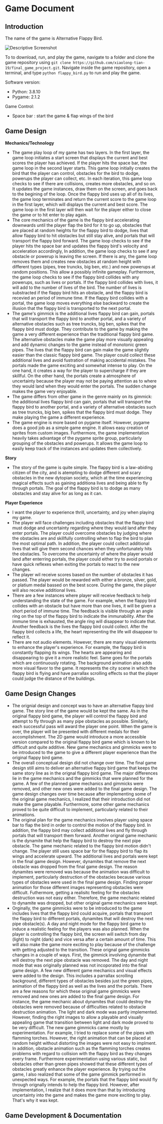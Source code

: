 # Game Document
## Introduction
The name of the game is Alternative Flappy Bird.

![Descriptive Screenshot](/descriptive_screenshot.png)

To to download, run, and play the game, navigate to a folder and clone the game repository using ```git clone https://github.com/xiaolong-tian-19/final_game_project.git```. Navigate inside the game repository, open a terminal, and type ```python flappy_bird.py``` to run and play the game.

Software version:
- Python: 3.8.10
- Pygame: 2.1.2

Game Control:
- Space bar : start the game & flap wings of the bird
## Game Design
**Mechanics/Technology**
- The game play loop of my game has two layers. In the first layer, the game loop initiates a start screen that displays the current and best scores the player has achieved. If the player hits the space bar, the game loop in the second layer starts. This game loop initially creates the bird that the player can control, obstacles for the bird to dodge, powerups the player can collect, etc. In each iteration, this game loop checks to see if there are collisions, creates more obstacles, and so on. It updates the game instances, draw them on the screen, and goes back to the begining of the loop. Once the flappy bird uses up all of its lives, the game loop terminates and return the current score to the game loop in the first layer, which will displays the current and best score. The game loop in the first layer will then wait for the player either to close the game or to hit enter to play again.
- The core mechanics of the game is the flappy bird accelerating downwards until the player flap the bird for it to go up, obstacles that are placed at random heights for the flappy bird to dodge, lives that allow flappy bird to hit obstacles but still stay alive, and portals that will transport the flappy bird forward. The game loop checks to see if the player hits the space bar and updates the flappy bird's velocity and acceleration accordingly, In addition, the game loop checks to see if any obstacle or powerup is leaving the screen. If there is any, the game loop removes them and creates new obstacles at random height with different types (pipes, tree truncks, big ben, etc.) and new powerups at random positions. This allow a possibly infinite gameplay. Furthermore, the game loop checks to see if the flappy bird collides with any powerups, such as lives or portals. If the flappy bird collides with lives, it will add to the number of lives of the bird. The number of lives is substracted if the flappy bird hits an obstacle, and the flappy bird is recevied an period of immune time. If the flappy bird collides with a portal, the game loop moves everything else backward to create the illusion that the flappy bird is transported to the next portal.
- The game's gimmick is the additional lives flappy bird can gain, portals that will transport the flappy bird to another portal, and a variety of alternative obstacles such as tree truncks, big ben, spikes that the flappy bird must dodge. They contribute to the game by making the game a very different experience than the traditional flappy bird game. The alternative obstacles make the game play more visually appealing and add dynamic changes to the game instead of monotonic green pipes. The lives that the flappy bird can gain make the game slightly easier than the classic flappy bird game. The player could collect these additional lives and avoid fustration of making accidental mistakes. The portals made the game exciting and somewhat intense to play. On the one hand, it creates a way for the player to supercharge if they are skillful. On the other hand, the portals create a atmosphere of uncertainty because the player may not be paying attention as to where they would land when they would enter the portals. The sudden change makes the game very enjoyable.
- The game differs from other game in the genre mainly on its gimmick: the additional lives flappy bird can gain, portals that will transport the flappy bird to another portal, and a variety of alternative obstacles such as tree truncks, big ben, spikes that the flappy bird must dodge. They make playing the game a different experience.
- The game engine is more based on pygame itself. However, pygame does a good job as a simple game engine. It allows easy creation of sprites from custom images. Furthermore, the game implementation heavily takes advantage of the pygame sprite group, particularly grouping of the obstacles and powerups. It allows the game loop to easily keep track of the instances and updates them collectively.

**Story**
- The story of the game is quite simple. The flappy bird is a law-abiding citizen of the city, and is atempting to dodge different and scary obstacles in the new dytopian society, which at the time experiencing magical effects such as gaining additiona lives and being able to fly through portals. The goal of the flappy bird is to dodge as many obstacles and stay alive for as long as it can.

**Player Experience**
- I want the player to experience thrill, uncertainty, and joy when playing my game.
- The player will face challenges including obstacles that the flappy bird must dodge and uncertainty regarding where they would land after they enter portals. The player could overcome obstacles by judging where the obstacles are and skillfully controlling when to flap the bird to plan the most optimal path. In addition, the player could collect additional lives that will give them second chances when they unfortunately hits the obstacles. To overcome the uncertainty of where the player would land after enterring portals, the player could either try to avoid portals or have quick reflexes when exiting the portals to react to the new changes.
- The player wil receive scores based on the number of obstacles it has passed. The player would be rewarded with either a bronze, silver, gold, or platium medal bassed on the best score. During the game, the player will also receive additional lives.
- There are a few instances where player will receive feedback to help understanding the state of the game. For example, when the flappy bird collides with an obstacle but have more than one lives, it will be given a short period of immune time. The feedback is visible through an angle ring on the top of the flappy bird to indicate the immunability. After the immune time is exhausted, the angle ring will disappear to indicate that. Another feedback is the lives the flappy bird could collect. After the flappy bird collects a life, the heart representing the life will disappear to reflect it.
- There are not audio elements. However, there are many visual elements to enhance the player's experience. For example, the flappy bird is constantly flapping its wings. The hearts are appearing and disappearing to give it a more realistic feel. Same goes for the portals which are continuously rotating. The background animation also adds more visual flavor to the game. It represents the city scene in which the flappy bird is flying and have parrallax scrolling effects so that the player could judge the distance of the buildings.

## Game Design Changes
- The orignial design and concept was to have an alternative flappy bird game. The story line of the game would be kept the same. As in the original flappy bird game, the player will control the flappy bird and attempt to fly through as many pipe obstacles as possible. Similarly, each successful pass will award the player one point. When the game is over, the player will be presented with different medals for their accomplishment. The 2D game would introduce a more accessible version compared to the original flappy bird game which is known to be difficult and quite additive. New game mechanics and gimmicks were to be introduced to the game to give a different player experience than the original flappy bird game.
- The overall conceptual design did not change over time. The final game design still aims to deliver an alternative flappy bird game that keeps the same story line as in the orignal flappy bird game. The major differences lie in the game mechanics and the gimmicks that were planned for the game. A few of the planned game mechanics and gimmicks were removed, and other new ones were added to the final game design. The game design changes over time because after implementing some of the original game mechanics, I realized that their introduction did not make the game playable. Furthermore, some other game mechanics proved to be quite difficult to implement, particularly related to their animations.
- The original plan for the game mechanics involves player using space bar to flap the bird in order to control the motion of the flappy bird. In addition, the flappy bird may collect additional lives and fly through portals that will transport them forward. Another orignal game mechanic is the dynamite that help the flappy bird to destroy the next pipe obstacle. The game mechanic related to the flappy bird motion didn't change. The player still uses space bar for the flappy bird to flap its wings and accelerate upward. The additional lives and portals were kept in the final game design. However, dynamites that remove the next obstacle was dropped from the final game design. The reason dynamites were removed was because the animation was difficult to implement, particularly destruction of the obstacles because various types of obstacles were used in the final game design. Finding proper animation for those different images representing obstacles were difficult. Futhermore, getting a realisitc feeling for the obstacles destruction was not easy either. Therefore, the game mechanic related to dynamite was dropped, but other original game mechanics were kept. 
- Orginally, the game gimmicks were to be introduced to the game includes lives that the flappy bird could acquire, portals that transport the flappy bird to different portals, dynamites that will destroy the next pipe obstacle(s). A day and night mode for the flappy bird game to induce a realistic feeling for the players was also planned. When the player is controlling the flappy bird, the screen will switch from day (light) to night (dark) and vice versa after a certain amount of time. This will also make the game more exciting to play because of the challenge with getting adjusted to the transition. These orignal game gimmicks changes in a couple of ways. First, the gimmick involving dynamite that will destroy the next pipe obstacle was removed. The day and night mode that was originally planned was not incoporated into the final game design. A few new different game mechanics and visual effects were added to the design. This includes a parrallax scrolling background, different types of obstacles besides just the green pipes, animation of the flappy bird as well as the lives and the portals. There are a few reasons for which these original game gimmicks were removed and new ones are added to the final game design. For instance, the game mechanic about dynamites that could destroy the obstacles were removed because of difficulties related to obstacle destruction animation. The light and dark mode was partly implemented. However, finding the right images to allow a playable and visually appealing game that transition between light and dark mode proved to be very difficult. The new game gimmicks came mostly by experimentation. For example, I tried to replace some of the pipes with flamming torches. However, the right animation that can be placed at random height without distorting the images were not easy to implment. In addition, obstacle animation such as the flamming torches creates problems with regard to collision with the flappy bird as they changes every frame. Furthermore experimentation using various static, but obstacles other than green pipes showed that these different types of obstacles greatly enhance the player experience. By trying out the game, I also realized that some of the game gimmick performed in unexpected ways. For example, the portals that the flappy bird would fly through orignally intends to help the flappy bird. However, after implementation, I realize that it does more than that by introducing uncertainty into the game and makes the game more exciting to play. That's why it was kept.

## Game Development & Documentation

